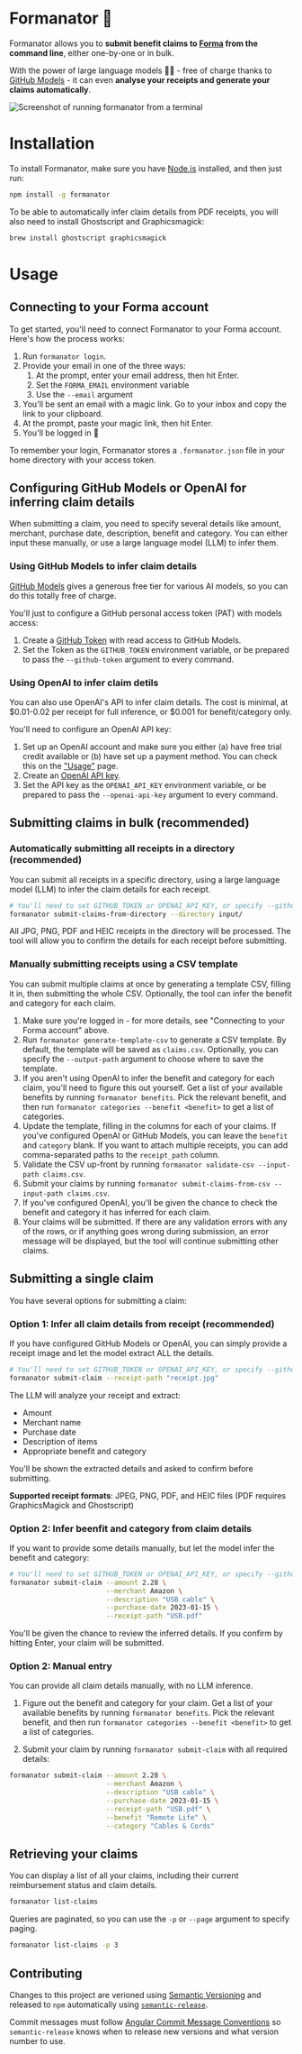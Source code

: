 # Formanator 🤖

Formanator allows you to **submit benefit claims to [Forma](https://www.joinforma.com/) from the command line**, either one-by-one or in bulk.

With the power of large language models 🧠👀 - free of charge thanks to [GitHub Models](https://docs.github.com/en/github-models/use-github-models/prototyping-with-ai-models) - it can even **analyse your receipts and generate your claims automatically**.

![Screenshot of running `formanator` from a terminal](https://github.com/user-attachments/assets/e053efc8-f4cb-4ea1-8850-6c82d668bf29)

# Installation

To install Formanator, make sure you have [Node.js](https://nodejs.org/en) installed, and then just run:

```bash
npm install -g formanator
```

To be able to automatically infer claim details from PDF receipts, you will also need to install Ghostscript and Graphicsmagick:

```bash
brew install ghostscript graphicsmagick
```

# Usage

## Connecting to your Forma account

To get started, you'll need to connect Formanator to your Forma account. Here's how the process works:

1. Run `formanator login`.
2. Provide your email in one of the three ways:
    1. At the prompt, enter your email address, then hit Enter.
    2. Set the `FORMA_EMAIL` environment variable
    3. Use the `--email` argument
3. You'll be sent an email with a magic link. Go to your inbox and copy the link to your clipboard.
4. At the prompt, paste your magic link, then hit Enter.
5. You'll be logged in 🥳

To remember your login, Formanator stores a `.formanator.json` file in your home directory with your access token.

## Configuring GitHub Models or OpenAI for inferring claim details

When submitting a claim, you need to specify several details like amount, merchant, purchase date, description, benefit and category. You can either input these manually, or use a large language model (LLM) to infer them.

### Using GitHub Models to infer claim details

[GitHub Models](https://github.blog/news-insights/product-news/introducing-github-models/) gives a generous free tier for various AI models, so you can do this totally free of charge.

You'll just to configure a GitHub personal access token (PAT) with models access:

1. Create a [GitHub Token](https://github.com/settings/personal-access-tokens) with read access to GitHub Models.
2. Set the Token as the `GITHUB_TOKEN` environment variable, or be prepared to pass the `--github-token` argument to every command.

### Using OpenAI to infer claim detils

You can also use OpenAI's API to infer claim details. The cost is minimal, at $0.01-0.02 per receipt for full inference, or $0.001 for benefit/category only.

You'll need to configure an OpenAI API key:

1. Set up an OpenAI account and make sure you either (a) have free trial credit available or (b) have set up a payment method. You can check this on the ["Usage"](https://platform.openai.com/account/usage) page.
2. Create an [OpenAI API key](https://platform.openai.com/account/api-keys).
3. Set the API key as the `OPENAI_API_KEY` environment variable, or be prepared to pass the `--openai-api-key` argument to every command.

## Submitting claims in bulk (recommended)

### Automatically submitting all receipts in a directory (recommended)

You can submit all receipts in a specific directory, using a large language model (LLM) to infer the claim details for each receipt.

```bash
# You'll need to set GITHUB_TOKEN or OPENAI_API_KEY, or specify --github-token or --openai-api-key
formanator submit-claims-from-directory --directory input/
```

All JPG, PNG, PDF and HEIC receipts in the directory will be processed. The tool will allow you to confirm the details for each receipt before submitting.

### Manually submitting receipts using a CSV template

You can submit multiple claims at once by generating a template CSV, filling it in, then submitting the whole CSV. Optionally, the tool can infer the benefit and category for each claim.

1. Make sure you're logged in - for more details, see "Connecting to your Forma account" above.
2. Run `formanator generate-template-csv` to generate a CSV template. By default, the template will be saved as `claims.csv`. Optionally, you can specify the `--output-path` argument to choose where to save the template.
3. If you aren't using OpenAI to infer the benefit and category for each claim, you'll need to figure this out yourself. Get a list of your available benefits by running `formanator benefits`. Pick the relevant benefit, and then run `formanator categories --benefit <benefit>` to get a list of categories.
4. Update the template, filling in the columns for each of your claims. If you've configured OpenAI or GitHub Models, you can leave the `benefit` and `category` blank. If you want to attach multiple receipts, you can add comma-separated paths to the `receipt_path` column.
5. Validate the CSV up-front by running `formanator validate-csv --input-path claims.csv`.
6. Submit your claims by running `formanator submit-claims-from-csv --input-path claims.csv`.
7. If you've configured OpenAI, you'll be given the chance to check the benefit and category it has inferred for each claim.
8. Your claims will be submitted. If there are any validation errors with any of the rows, or if anything goes wrong during submission, an error message will be displayed, but the tool will continue submitting other claims.

## Submitting a single claim

You have several options for submitting a claim:

### Option 1: Infer all claim details from receipt (recommended)

If you have configured GitHub Models or OpenAI, you can simply provide a receipt image and let the model extract ALL the details.

```bash
# You'll need to set GITHUB_TOKEN or OPENAI_API_KEY, or specify --github-token or --openai-api-key
formanator submit-claim --receipt-path "receipt.jpg"
```

The LLM will analyze your receipt and extract:
- Amount
- Merchant name
- Purchase date
- Description of items
- Appropriate benefit and category

You'll be shown the extracted details and asked to confirm before submitting.

**Supported receipt formats**: JPEG, PNG, PDF, and HEIC files (PDF requires GraphicsMagick and Ghostscript)

### Option 2: Infer beenfit and category from claim details

If you want to provide some details manually, but let the model infer the benefit and category:

```bash
# You'll need to set GITHUB_TOKEN or OPENAI_API_KEY, or specify --github-token or --openai-api-key
formanator submit-claim --amount 2.28 \
                        --merchant Amazon \
                        --description "USB cable" \
                        --purchase-date 2023-01-15 \
                        --receipt-path "USB.pdf"
```

You'll be given the chance to review the inferred details. If you confirm by hitting Enter, your claim will be submitted.

### Option 2: Manual entry

You can provide all claim details manually, with no LLM inference.

1. Figure out the benefit and category for your claim. Get a list of your available benefits by running `formanator benefits`. Pick the relevant benefit, and then run `formanator categories --benefit <benefit>` to get a list of categories.

2. Submit your claim by running `formanator submit-claim` with all required details:

```bash
formanator submit-claim --amount 2.28 \
                        --merchant Amazon \
                        --description "USB cable" \
                        --purchase-date 2023-01-15 \
                        --receipt-path "USB.pdf" \
                        --benefit "Remote Life" \
                        --category "Cables & Cords"
```

## Retrieving your claims

You can display a list of all your claims, including their current reimbursement status and claim details.

```bash
formanator list-claims
```

Queries are paginated, so you can use the `-p` or `--page` argument to specify paging.
```bash
formanator list-claims -p 3
```

## Contributing

Changes to this project are verioned using [Semantic Versioning](https://semver.org/) and released to `npm` automatically using [`semantic-release`](https://github.com/semantic-release/semantic-release).

Commit messages must follow [Angular Commit Message Conventions](https://github.com/angular/angular/blob/master/CONTRIBUTING.md#-commit-message-format) so `semantic-release` knows when to release new versions and what version number to use.
